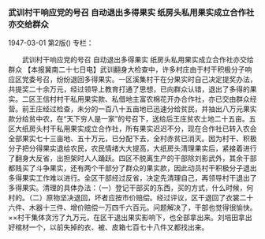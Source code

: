 ### 武训村干响应党的号召  自动退出多得果实  纸房头私用果实成立合作社亦交给群众

1947-03-01
第2版()
专栏：

　　武训村干响应党的号召
    自动退出多得果实
    纸房头私用果实成立合作社亦交给群众
    【本报冀南二十七日电】武训翻身大检查中，许多村庄由于村干积极分子响应区党委号召，纷纷退回多得果实。一区溪集村干在分果实时自己决定提奖办法，共提奖二十余万元，经过领导上教育打通了思想，已向群众认错，退出了多得的果实。二区王信村村干私用果实款、私借地主富农棉花开办合作社，亦已交由群众经营。前王庄经过检查，未分的一百八十五亩地已迅速分给贫民，并抽出八万元果实款分给贫中农，在“天下穷人是一家”的号召下，送给后王庄贫农土地二十五亩。五区大纸房头村干私用果实成立合作社，所有果实迟迟不分，现在合作社已转入农会全部果实七十三亩地、五十万元，已分配下去，全村赤贫已消灭。因为村干、积极分子把分得果实退给农民，农民情绪大大提高，大纸房头清理果实后，紧接着进行了翻身大反省，出担架时人人踊跃。四区不脱离生产的干部除刘影武外，其余干部都贱买了斗争果实，还有两个干部分了群众的果实款，因此动员村干积极分子退出多得果实工作难以进行。全区干部经过反省，决定先清理自己，再领导村干退出了多得果实。清理的具体办法：（一）登记干部买的东西，买的方式，什么时候，何村的。（二）原物坚决退回，坏者应按市价赔偿。经过评议，区干退回了衣裳二十六件、木器十三件、增价赔偿一万四千六百元。问题解决了，干部也觉得很愉快。××村干集体贪污了九万元，在区干退出果实影响下，也全部拿出来。刘培田拿出好棺材一个，以前失掉的衣、被、皮箱七百七十八件又都找出来。
